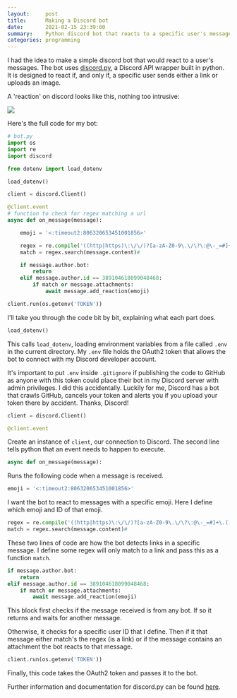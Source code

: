 ```yaml
---
layout:     post
title:      Making a Discord bot
date:       2021-02-15 23:39:00
summary:    Python discord bot that reacts to a specific user's messages
categories: programming
---
```

I had the idea to make a simple discord bot that would react to a user's messages. The bot uses [discord.py](https://discordpy.readthedocs.io/en/latest/index.html), a Discord API wrapper built in python. It is designed to react if, and only if, a specific user sends either a link or uploads an image.

A 'reaction' on discord looks like this, nothing too intrusive:

![](https://www.bgigurtsis.com/pictures/posts/discordbot/1.png)

Here's the full code for my bot:

```python
# bot.py
import os
import re
import discord

from dotenv import load_dotenv

load_dotenv()

client = discord.Client()

@client.event
# function to check for regex matching a url
async def on_message(message):

    emoji = '<:timeout2:806320653451001856>'

    regex = re.compile('((http|https)\:\/\/)?[a-zA-Z0-9\.\/\?\:@\-_=#]+\.([a-zA-Z]){2,6}([a-zA-Z0-9\.\&\/\?\:@\-_=#])*')
    match = regex.search(message.content)#

    if message.author.bot:
        return
    elif message.author.id == 389104618099048468:
        if match or message.attachments:
            await message.add_reaction(emoji)

client.run(os.getenv('TOKEN'))
```

I'll take you through the code bit by bit, explaining what each part does.

```python
load_dotenv()
```

This calls <code>load_dotenv</code>, loading environment variables from a file called `.env` in the current directory. My `.env` file holds the OAuth2 token that allows the bot to connect with my Discord developer account.

It's important to put `.env` inside `.gitignore` if publishing the code to GitHub as anyone with this token could place their bot in my Discord server with admin privileges. I did this accidentally. Luckily for me, Discord has a bot that crawls GitHub, cancels your token and alerts you if you upload your token there by accident. Thanks, Discord!

```python
client = discord.Client()

@client.event
```

Create an instance of `client`, our connection to Discord. The second line tells python that an event needs to happen to execute.

```python
async def on_message(message):
```

Runs the following code when a message is received.

```python
emoji = '<:timeout2:806320653451001856>'
```

I want the bot to react to messages with a specific emoji. Here I define which emoji and ID of that emoji.

```python
regex = re.compile('((http|https)\:\/\/)?[a-zA-Z0-9\.\/\?\:@\-_=#]+\.([a-zA-Z]){2,6}([a-zA-Z0-9\.\&\/\?\:@\-_=#])*')
match = regex.search(message.content)#
```

These two lines of code are how the bot detects links in a specific message. I define some regex will only match to a link and pass this as a function `match`.

```python
if message.author.bot:
    return
elif message.author.id == 389104618099048468:
    if match or message.attachments:
        await message.add_reaction(emoji)
```

This block first checks if the message received is from any bot. If so it returns and waits for another message.

Otherwise, it checks for a specific user ID that I define. Then if it that message either match's the regex (is a link) or if the message contains an attachment the bot reacts to that message.

```python
client.run(os.getenv('TOKEN'))
```

Finally, this code takes the OAuth2 token and passes it to the bot.

Further information and documentation for discord.py can be found [here](https://discordpy.readthedocs.io/en/latest/index.html).
